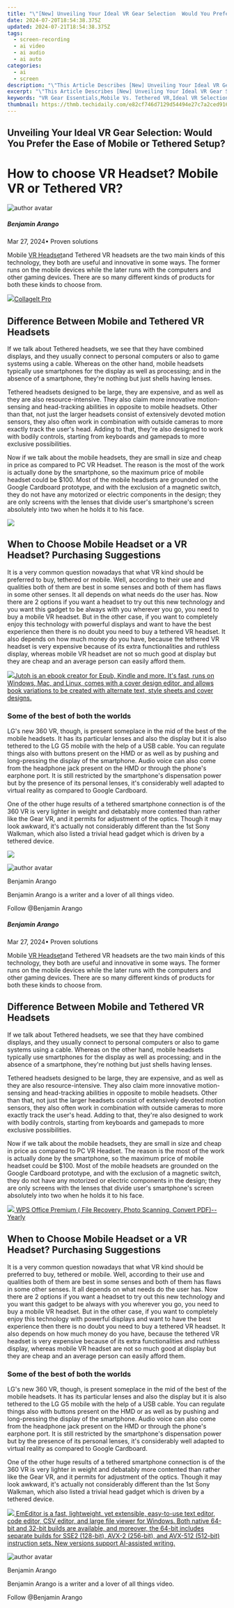 ```yaml
---
title: "\"[New] Unveiling Your Ideal VR Gear Selection  Would You Prefer the Ease of Mobile or Tethered Setup?\""
date: 2024-07-20T18:54:38.375Z
updated: 2024-07-21T18:54:38.375Z
tags: 
  - screen-recording
  - ai video
  - ai audio
  - ai auto
categories: 
  - ai
  - screen
description: "\"This Article Describes [New] Unveiling Your Ideal VR Gear Selection: Would You Prefer the Ease of Mobile or Tethered Setup?\""
excerpt: "\"This Article Describes [New] Unveiling Your Ideal VR Gear Selection: Would You Prefer the Ease of Mobile or Tethered Setup?\""
keywords: "VR Gear Essentials,Mobile Vs. Tethered VR,Ideal VR Selection,Mobile VR Ease,Tethered VR Setup,Choosing VR Devices,VR Comfort Preference"
thumbnail: https://thmb.techidaily.com/e82cf746d7129d54494e27c7a2ced91643ff65f2f3b23f8677650a8fb00dc7f5.png
---
```


## Unveiling Your Ideal VR Gear Selection: Would You Prefer the Ease of Mobile or Tethered Setup?

# How to choose VR Headset? Mobile VR or Tethered VR?

![author avatar](https://images.wondershare.com/filmora/article-images/benjamin-arango-author.jpg)

##### Benjamin Arango

 Mar 27, 2024• Proven solutions

 Mobile [VR Headset](https://tools.techidaily.com/wondershare/filmora/download/)and Tethered VR headsets are the two main kinds of this technology, they both are useful and innovative in some ways. The former runs on the mobile devices while the later runs with the computers and other gaming devices. There are so many different kinds of products for both these kinds to choose from.

<!-- affiliate ads begin -->
<a href="https://secure.2checkout.com/order/checkout.php?PRODS=4530091&QTY=1&AFFILIATE=108875&CART=1"><img src="https://www.pearlmountainsoft.com/n_img/product/cit_win/banScrn.jpg" border="0">CollageIt Pro</a>
<!-- affiliate ads end -->
## Difference Between Mobile and Tethered VR Headsets

 If we talk about Tethered headsets, we see that they have combined displays, and they usually connect to personal computers or also to game systems using a cable. Whereas on the other hand, mobile headsets typically use smartphones for the display as well as processing; and in the absence of a smartphone, they're nothing but just shells having lenses.

 Tethered headsets designed to be large, they are expensive, and as well as they are also resource-intensive. They also claim more innovative motion-sensing and head-tracking abilities in opposite to mobile headsets. Other than that, not just the larger headsets consist of extensively devoted motion sensors, they also often work in combination with outside cameras to more exactly track the user's head. Adding to that, they're also designed to work with bodily controls, starting from keyboards and gamepads to more exclusive possibilities.

 Now if we talk about the mobile headsets, they are small in size and cheap in price as compared to PC VR Headset. The reason is the most of the work is actually done by the smartphone, so the maximum price of mobile headset could be $100\. Most of the mobile headsets are grounded on the Google Cardboard prototype, and with the exclusion of a magnetic switch, they do not have any motorized or electric components in the design; they are only screens with the lenses that divide user's smartphone's screen absolutely into two when he holds it to his face.

<!-- affiliate ads begin -->
<a href="https://secure.2checkout.com/order/checkout.php?PRODS=3851655&QTY=1&AFFILIATE=108875&CART=1"><img src="http://www.aiseesoft.com/avangate/30p/banner.jpg" border="0"></a>
<!-- affiliate ads end -->
## When to Choose Mobile Headset or a VR Headset? Purchasing Suggestions

 It is a very common question nowadays that what VR kind should be preferred to buy, tethered or mobile. Well, according to their use and qualities both of them are best in some senses and both of them has flaws in some other senses. It all depends on what needs do the user has. Now there are 2 options if you want a headset to try out this new technology and you want this gadget to be always with you wherever you go, you need to buy a mobile VR headset. But in the other case, if you want to completely enjoy this technology with powerful displays and want to have the best experience then there is no doubt you need to buy a tethered VR headset. It also depends on how much money do you have, because the tethered VR headset is very expensive because of its extra functionalities and ruthless display, whereas mobile VR headset are not so much good at display but they are cheap and an average person can easily afford them.

<!-- affiliate ads begin -->
<a href="https://secure.2checkout.com/order/checkout.php?PRODS=4694919&QTY=1&AFFILIATE=108875&CART=1"><img src="https://secure.avangate.com/images/merchant/bccefcc1b1eee9eca3ae4f5c1a281482/products/jutoh-logo-1200x1600.jpg" border="0">Jutoh is an ebook creator for Epub, Kindle and more. It's fast, runs on Windows, Mac, and Linux, comes with a cover design editor, and allows book variations to be created with alternate text, style sheets and cover designs. </a>
<!-- affiliate ads end -->
### Some of the best of both the worlds

 LG's new 360 VR, though, is present someplace in the mid of the best of the mobile headsets. It has its particular lenses and also the display but it is also tethered to the LG G5 mobile with the help of a USB cable. You can regulate things also with buttons present on the HMD or as well as by pushing and long-pressing the display of the smartphone. Audio voice can also come from the headphone jack present on the HMD or through the phone's earphone port. It is still restricted by the smartphone's dispensation power but by the presence of its personal lenses, it's considerably well adapted to virtual reality as compared to Google Cardboard.

 One of the other huge results of a tethered smartphone connection is of the 360 VR is very lighter in weight and debatably more contented than rather like the Gear VR, and it permits for adjustment of the optics. Though it may look awkward, it's actually not considerably different than the 1st Sony Walkman, which also listed a trivial head gadget which is driven by a tethered device.

<!-- affiliate ads begin -->
<a href="https://shop.copernic.com/order/checkout.php?PRODS=41033095&QTY=1&AFFILIATE=108875&CART=1"><img src="https://secure.2checkout.com/images/merchant/8d30aa96e72440759f74bd2306c1fa3d/Copernic-2023-Affiliate-728x90-Advanced-3YR.png" border="0"></a>
<!-- affiliate ads end -->
![author avatar](https://images.wondershare.com/filmora/article-images/benjamin-arango-author.jpg)

Benjamin Arango

Benjamin Arango is a writer and a lover of all things video.

Follow @Benjamin Arango

##### Benjamin Arango

 Mar 27, 2024• Proven solutions

 Mobile [VR Headset](https://tools.techidaily.com/wondershare/filmora/download/)and Tethered VR headsets are the two main kinds of this technology, they both are useful and innovative in some ways. The former runs on the mobile devices while the later runs with the computers and other gaming devices. There are so many different kinds of products for both these kinds to choose from.

## Difference Between Mobile and Tethered VR Headsets

 If we talk about Tethered headsets, we see that they have combined displays, and they usually connect to personal computers or also to game systems using a cable. Whereas on the other hand, mobile headsets typically use smartphones for the display as well as processing; and in the absence of a smartphone, they're nothing but just shells having lenses.

 Tethered headsets designed to be large, they are expensive, and as well as they are also resource-intensive. They also claim more innovative motion-sensing and head-tracking abilities in opposite to mobile headsets. Other than that, not just the larger headsets consist of extensively devoted motion sensors, they also often work in combination with outside cameras to more exactly track the user's head. Adding to that, they're also designed to work with bodily controls, starting from keyboards and gamepads to more exclusive possibilities.

 Now if we talk about the mobile headsets, they are small in size and cheap in price as compared to PC VR Headset. The reason is the most of the work is actually done by the smartphone, so the maximum price of mobile headset could be $100\. Most of the mobile headsets are grounded on the Google Cardboard prototype, and with the exclusion of a magnetic switch, they do not have any motorized or electric components in the design; they are only screens with the lenses that divide user's smartphone's screen absolutely into two when he holds it to his face.

<!-- affiliate ads begin -->
<a href="https://secure.2checkout.com/order/checkout.php?PRODS=38729081&QTY=1&AFFILIATE=108875&CART=1"><img src="https://website-prod.cache.wpscdn.com/img/wps-office-pdf-editor-1x.890dbda.png" border="0">
WPS Office Premium ( File Recovery, Photo Scanning, Convert PDF)--Yearly</a>
<!-- affiliate ads end -->
## When to Choose Mobile Headset or a VR Headset? Purchasing Suggestions

 It is a very common question nowadays that what VR kind should be preferred to buy, tethered or mobile. Well, according to their use and qualities both of them are best in some senses and both of them has flaws in some other senses. It all depends on what needs do the user has. Now there are 2 options if you want a headset to try out this new technology and you want this gadget to be always with you wherever you go, you need to buy a mobile VR headset. But in the other case, if you want to completely enjoy this technology with powerful displays and want to have the best experience then there is no doubt you need to buy a tethered VR headset. It also depends on how much money do you have, because the tethered VR headset is very expensive because of its extra functionalities and ruthless display, whereas mobile VR headset are not so much good at display but they are cheap and an average person can easily afford them.

### Some of the best of both the worlds

 LG's new 360 VR, though, is present someplace in the mid of the best of the mobile headsets. It has its particular lenses and also the display but it is also tethered to the LG G5 mobile with the help of a USB cable. You can regulate things also with buttons present on the HMD or as well as by pushing and long-pressing the display of the smartphone. Audio voice can also come from the headphone jack present on the HMD or through the phone's earphone port. It is still restricted by the smartphone's dispensation power but by the presence of its personal lenses, it's considerably well adapted to virtual reality as compared to Google Cardboard.

 One of the other huge results of a tethered smartphone connection is of the 360 VR is very lighter in weight and debatably more contented than rather like the Gear VR, and it permits for adjustment of the optics. Though it may look awkward, it's actually not considerably different than the 1st Sony Walkman, which also listed a trivial head gadget which is driven by a tethered device.

<!-- affiliate ads begin -->
<a href="https://shop.emeditor.com/order/checkout.php?PRODS=4610657&QTY=1&AFFILIATE=108875&CART=1"><img src="https://www.emeditor.com/wp-content/uploads/2024/06/emeditor_chat_ai.png" border="0">
EmEditor is a fast, lightweight, yet extensible, easy-to-use text editor, code editor, CSV editor, and large file viewer for Windows. Both native 64-bit and 32-bit builds are available, and moreover, the 64-bit includes separate builds for SSE2 (128-bit), AVX-2 (256-bit), and AVX-512 (512-bit) instruction sets. New versions support AI-assisted writing.</a>
<!-- affiliate ads end -->
![author avatar](https://images.wondershare.com/filmora/article-images/benjamin-arango-author.jpg)

Benjamin Arango

Benjamin Arango is a writer and a lover of all things video.

Follow @Benjamin Arango


<ins class="adsbygoogle"
     style="display:block"
     data-ad-format="autorelaxed"
     data-ad-client="ca-pub-7571918770474297"
     data-ad-slot="1223367746"></ins>

<ins class="adsbygoogle"
     style="display:block"
     data-ad-format="autorelaxed"
     data-ad-client="ca-pub-7571918770474297"
     data-ad-slot="1223367746"></ins>



<ins class="adsbygoogle"
     style="display:block"
     data-ad-client="ca-pub-7571918770474297"
     data-ad-slot="8358498916"
     data-ad-format="auto"
     data-full-width-responsive="true"></ins>





